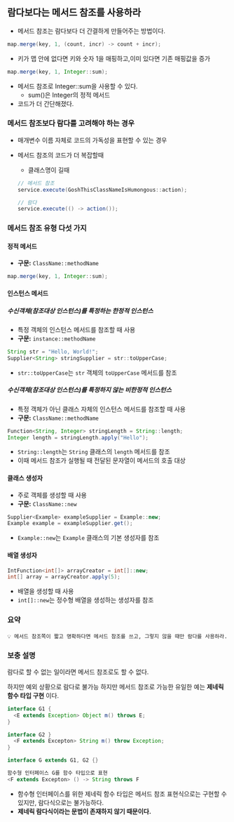 ## 람다보다는 메서드 참조를 사용하라

- 메서드 참조는 람다보다 더 간결하게 만들어주는 방법이다.

```java
map.merge(key, 1, (count, incr) -> count + incr);
```

- 키가 맵 안에 없다면 키와 숫자 1을 매핑하고,이미 있다면 기존 매핑값을 증가

```java
map.merge(key, 1, Integer::sum);
```

- 메서드 참조로 Integer::sum을 사용할 수 있다.
    - sum()은 Integer의 정적 메서드
- 코드가 더 간단해졌다.

### 메서드 참조보다 람다를 고려해야 하는 경우
- 매개변수 이름 자체로 코드의 가독성을 표현할 수 있는 경우
- 메서드 참조의 코드가 더 복잡할때
    - 클래스명이 길때

    ```java
    // 메서드 참조
    service.execute(GoshThisClassNameIsHumongous::action);
    
    // 람다
    service.execute(() -> action());
    ```


### 메서드 참조 유형 다섯 가지

#### 정적 메서드

- **구문:** `ClassName::methodName`

```java
map.merge(key, 1, Integer::sum);
```

#### 인스턴스 메서드

##### 수신객체(참조대상 인스턴스)를 특정하는 한정적 인스턴스

- 특정 객체의 인스턴스 메서드를 참조할 때 사용
- **구문:** `instance::methodName`

```java
String str = "Hello, World!";
Supplier<String> stringSupplier = str::toUpperCase;
```

- `str::toUpperCase`는 `str` 객체의 `toUpperCase` 메서드를 참조

##### 수신객체(참조대상 인스턴스)를 특정하지 않는 비한정적 인스턴스

- 특정 객체가 아닌 클래스 자체의 인스턴스 메서드를 참조할 때 사용
- **구문:** `ClassName::methodName`

```java
Function<String, Integer> stringLength = String::length;
Integer length = stringLength.apply("Hello");
```

- `String::length`는 `String` 클래스의 `length` 메서드를 참조
- 이때 메서드 참조가 실행될 때 전달된 문자열이 메서드의 호출 대상

#### 클래스 생성자

- 주로 객체를 생성할 때 사용
- **구문:** `ClassName::new`

```java
Supplier<Example> exampleSupplier = Example::new;
Example example = exampleSupplier.get();
```

- `Example::new`는 `Example` 클래스의 기본 생성자를 참조

#### 배열 생성자

```java
IntFunction<int[]> arrayCreator = int[]::new;
int[] array = arrayCreator.apply(5);
```

- 배열을 생성할 때 사용
- `int[]::new`는 정수형 배열을 생성하는 생성자를 참조

### 요약

```
💡 메서드 참조쪽이 짧고 명확하다면 메서드 참조를 쓰고, 그렇지 않을 때만 람다를 사용하라.
```

### 보충 설명

람다로 할 수 없는 일이라면 메서드 참조로도 할 수 없다.

하지만 예외 상황으로 람다로 불가능 하지만 메서드 참조로 가능한 유일한 예는 **제네릭 함수 타입 구현** 이다.

```java
interface G1 {
  <E extends Exception> Object m() throws E;
}

interface G2 }
  <F extends Excepton> String m() throw Exception;
}

interface G extends G1, G2 {}

함수형 인터페이스 G를 함수 타입으로 표현
<F extends Excepton> () -> String throws F
```

- 함수형 인터페이스를 위한 제네릭 함수 타입은 메서드 참조 표현식으로는 구현할 수 있지만, 람다식으로는 불가능하다.
- **제네릭 람다식이라는 문법이 존재하지 않기 때문이다.**